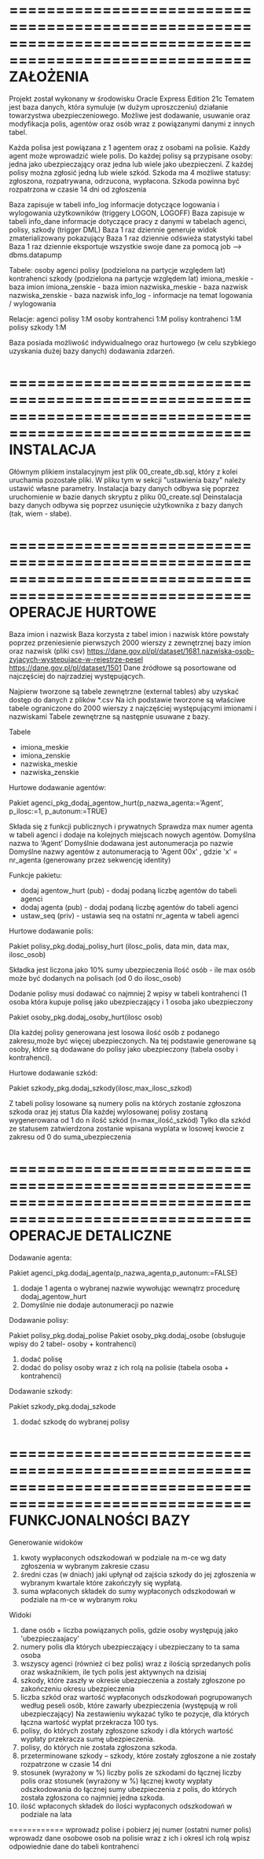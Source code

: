 ========================================================================================================
ZAŁOŻENIA 
========================================================================================================

Projekt został wykonany w środowisku Oracle Express Edition 21c
Tematem jest baza danych, która symuluje (w dużym uproszczeniu) działanie towarzystwa ubezpieczeniowego.
Możliwe jest dodawanie, usuwanie oraz modyfikacja polis, agentów oraz osób wraz z powiązanymi danymi z innych tabel.

Każda polisa jest powiązana z 1 agentem oraz z osobami na polisie.
Każdy agent może wprowadzić wiele polis.
Do każdej polisy są przypisane osoby: jedna jako ubezpieczający oraz jedna lub wiele jako ubezpieczeni.
Z każdej polisy można zgłosić jedną lub wiele szkód.
Szkoda ma 4 możliwe statusy: zgłoszona, rozpatrywana, odrzucona, wypłacona.
Szkoda powinna być rozpatrzona w czasie 14 dni od zgłoszenia

Baza zapisuje w tabeli info_log informacje dotyczące logowania i wylogowania użytkowników (triggery LOGON, LOGOFF)
Baza zapisuje w tabeli info_dane informacje dotyczące pracy z danymi w tabelach agenci, polisy, szkody (trigger DML)
Baza 1 raz dziennie generuje widok zmaterializowany pokazujący
Baza 1 raz dziennie odświeża statystyki tabel 
Baza 1 raz dziennie eksportuje wszystkie swoje dane za pomocą job --> dbms.datapump

Tabele:
	osoby
	agenci
	polisy	(podzielona na partycje względem lat)
	kontrahenci
	szkody (podzielona na partycje względem lat)
	imiona_meskie					- baza imion
	imiona_zenskie					- baza imion
	nazwiska_meskie					- baza nazwisk
	nazwiska_zenskie					- baza nazwisk
info_log						- informacje na temat logowania / wylogowania

Relacje:
	agenci	polisy		1:M
	osoby	kontrahenci	1:M
	polisy	kontrahenci 	1:M
	polisy	szkody		1:M

Baza posiada możliwość indywidualnego oraz hurtowego (w celu szybkiego uzyskania dużej bazy danych) dodawania zdarzeń.

========================================================================================================
INSTALACJA
========================================================================================================
Głównym plikiem instalacyjnym jest plik 00_create_db.sql, który z kolei uruchamia pozostałe pliki.
W pliku tym w sekcji "ustawienia bazy" należy ustawić własne parametry.
Instalacja bazy danych odbywa się poprzez uruchomienie w bazie danych skryptu z pliku 00_create.sql
Deinstalacja bazy danych odbywa się poprzez usunięcie użytkownika z bazy danych (tak, wiem - słabe).


========================================================================================================
OPERACJE HURTOWE
========================================================================================================

Baza imion i nazwisk
Baza korzysta z tabel imion i nazwisk które powstały poprzez przeniesienie pierwszych 2000 wierszy z zewnętrznej bazy imion oraz nazwisk (pliki csv)
https://dane.gov.pl/pl/dataset/1681,nazwiska-osob-zyjacych-wystepujace-w-rejestrze-pesel
https://dane.gov.pl/pl/dataset/1501
Dane źródłowe są posortowane od najczęściej do najrzadziej występujących.

Najpierw tworzone są tabele zewnętrzne (external tables) aby uzyskać dostęp do danych z plików *.csv 
Na ich podstawie tworzone są właściwe tabele ograniczone do 2000 wierszy z najczęściej występującymi imionami i nazwiskami
Tabele zewnętrzne są następnie usuwane z bazy.

Tabele
- imiona_meskie
- imiona_zenskie
- nazwiska_meskie
- nazwiska_zenskie

Hurtowe dodawanie agentów:
		
Pakiet agenci_pkg_dodaj_agentow_hurt(p_nazwa_agenta:=’Agent’, p_ilosc:=1, p_autonum:=TRUE)

Składa się z funkcji publicznych i prywatnych
Sprawdza max numer agenta w tabeli agenci i dodaje na kolejnych miejscach nowych agentów.
Domyślna nazwa to ‘Agent’
Domyślnie dodawana jest autonumeracja po nazwie 
Domyślne nazwy agentów z autonumeracją to 'Agent 00x' , gdzie 'x' = nr_agenta (generowany przez sekwencję identity)
	
Funkcje pakietu:
- dodaj agentow_hurt		(pub)	- dodaj podaną liczbę agentów do tabeli agenci
- dodaj agenta			(pub)	- dodaj podaną liczbę agentów do tabeli agenci
- ustaw_seq			(priv)	- ustawia seq na ostatni nr_agenta w tabeli agenci

	
Hurtowe dodawanie polis:

Pakiet polisy_pkg.dodaj_polisy_hurt (ilosc_polis, data min, data max, ilosc_osob) 

Składka jest liczona jako 10% sumy ubezpieczenia 
Ilość osób	- ile max osób może być dodanych na polisach (od 0 do ilosc_osob)

Dodanie polisy musi dodawać co najmniej 2 wpisy w tabeli kontrahenci (1 osoba która kupuje polisę jako ubezpieczający i 1 osoba jako ubezpieczony

Pakiet osoby_pkg.dodaj_osoby_hurt(ilosc osob) 
		
Dla każdej polisy generowana jest losowa ilość osób z podanego zakresu,może być więcej ubezpieczonych. 
Na tej podstawie generowane są osoby, które są dodawane do polisy jako ubezpieczony (tabela osoby i kontrahenci). 
				
Hurtowe dodawanie szkód:

Pakiet szkody_pkg.dodaj_szkody(ilosc,max_ilosc_szkod)

Z tabeli polisy losowane są numery polis na których zostanie zgłoszona szkoda oraz jej status
Dla każdej wylosowanej polisy zostaną wygenerowana od 1 do n ilość szkód (n=max_ilość_szkód)
Tylko dla szkód ze statusem zatwierdzona zostanie wpisana wyplata w losowej kwocie z zakresu od 0 do suma_ubezpieczenia

========================================================================================================
OPERACJE DETALICZNE
========================================================================================================

Dodawanie agenta:

Pakiet agenci_pkg.dodaj_agenta(p_nazwa_agenta,p_autonum:=FALSE)

1)	dodaje 1 agenta o wybranej nazwie wywołując wewnątrz procedurę dodaj_agentow_hurt
2)	Domyślnie nie dodaje autonumeracji po nazwie



Dodawanie polisy:

Pakiet polisy_pkg.dodaj_polise
Pakiet osoby_pkg.dodaj_osobe (obsługuje wpisy do 2 tabel- osoby + kontrahenci)

1) dodać polisę 
2) dodać do polisy osoby wraz z ich rolą na polisie (tabela osoba + kontrahenci)


Dodawanie szkody:

Pakiet szkody_pkg.dodaj_szkode

1) dodać szkodę do wybranej polisy

========================================================================================================
FUNKCJONALNOŚCI BAZY
========================================================================================================

Generowanie widoków
1) kwoty wypłaconych odszkodowań w podziale na m-ce wg daty zgłoszenia w wybranym zakresie czasu
2) średni czas (w dniach) jaki upłynął od zajścia szkody do jej zgłoszenia w wybranym kwartale które zakończyły się wypłatą.
3) suma wpłaconych składek do sumy wypłaconych odszkodowań w podziale na m-ce w wybranym roku


Widoki
1) dane osób + liczba powiązanych polis, gdzie osoby występują jako 'ubezpieczaajacy'
2) numery polis dla których ubezpieczający i ubezpieczany to ta sama osoba
3) wszyscy agenci (również ci bez polis) wraz z ilością sprzedanych polis oraz wskaźnikiem, ile tych polis jest aktywnych na dzisiaj
4) szkody, które zaszły w okresie ubezpieczenia a zostały zgłoszone po zakończeniu okresu ubezpieczenia
5) liczba szkód oraz wartość wypłaconych odszkodowań pogrupowanych według peseli osób, które zawarły ubezpieczenia (występują w roli ubezpieczający) Na zestawieniu wykazać tylko te pozycje, dla których łączna wartość wypłat przekracza 100 tys.
6) polisy, do których zostały zgłoszone szkody i dla których wartość wypłaty przekracza sumę ubezpieczenia.
7) polisy, do których nie została zgłoszona szkoda.
8) przeterminowane szkody – szkody, które zostały zgłoszone a nie zostały rozpatrzone w czasie 14 dni
9) stosunek (wyrażony w %) liczby polis ze szkodami do łącznej liczby polis oraz stosunek (wyrażony w %) łącznej kwoty wypłaty odszkodowania do łącznej sumy ubezpieczenia z polis, do których została zgłoszona co najmniej jedna szkoda.
10) ilość wpłaconych składek do ilości wypłaconych odszkodowań w podziale na lata

============
wprowadz polise i pobierz jej numer (ostatni numer polis)
wprowadz dane osobowe osob na polisie wraz z ich i okresl ich rolą
wpisz odpowiednie dane do tabeli kontrahenci


